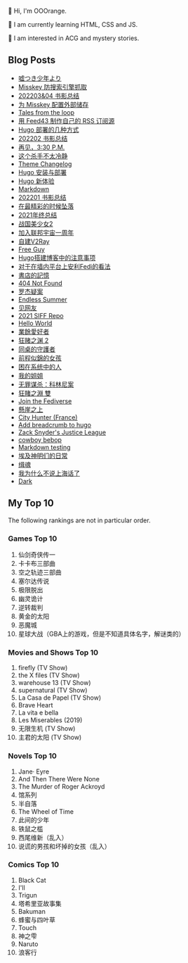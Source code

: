 🍊 Hi, I'm OOOrange.

🌱 I am currently learning HTML, CSS and JS.

👀 I am interested in ACG and mystery stories.

## Blog Posts

<!-- BLOG-POST-LIST:START -->
- [嘘つき少年より](https://blog.notomorrow.club/posts/2022/05/2022051101/)
- [Misskey 防搜索引擎抓取](https://tech.notomorrow.club/posts/2022050801/)
- [202203&amp;04 书影总结](https://blog.notomorrow.club/posts/2022/05/2022050801/)
- [为 Misskey 配置外部储存](https://tech.notomorrow.club/posts/2022050101/)
- [Tales from the loop](https://blog.notomorrow.club/posts/2022/04/2022040401/)
- [用 Feed43 制作自己的 RSS 订阅源](https://tech.notomorrow.club/posts/2022031201/)
- [Hugo 部署的几种方式](https://tech.notomorrow.club/posts/2022030801/)
- [202202 书影总结](https://blog.notomorrow.club/posts/2022/03/2022030701/)
- [再见，3:30 P.M.](https://blog.notomorrow.club/posts/2022/03/2022030401/)
- [这个杀手不太冷静](https://blog.notomorrow.club/posts/2022/02/2022022801/)
- [Theme Changelog](https://tech.notomorrow.club/posts/2022022401/)
- [Hugo 安装与部署](https://tech.notomorrow.club/posts/2022022101/)
- [Hugo 新体验](https://tech.notomorrow.club/posts/2022022001/)
- [Markdown](https://tech.notomorrow.club/posts/2022021501/)
- [202201 书影总结](https://blog.notomorrow.club/posts/2022/02/2022020701/)
- [在最精彩的时候坠落](https://blog.notomorrow.club/posts/2022/01/2022012901/)
- [2021年终总结](https://blog.notomorrow.club/posts/2022/01/2022010201/)
- [战国美少女2](https://blog.notomorrow.club/posts/2021/10/2021102801/)
- [加入联邦宇宙一周年](https://blog.notomorrow.club/posts/2021/10/2021102101/)
- [自建V2Ray](https://blog.notomorrow.club/posts/2021/09/2021091201/)
- [Free Guy](https://blog.notomorrow.club/posts/2021/09/2021090701/)
- [Hugo搭建博客中的注意事项](https://blog.notomorrow.club/posts/2021/09/2021090401/)
- [对于在墙内平台上安利Fedi的看法](https://blog.notomorrow.club/posts/2021/09/2021090201/)
- [書店的記憶](https://blog.notomorrow.club/posts/2021/08/2021083001/)
- [404 Not Found](https://blog.notomorrow.club/posts/2021/08/2021082902/)
- [罗杰疑案](https://blog.notomorrow.club/posts/2021/08/2021082901/)
- [Endless Summer](https://blog.notomorrow.club/posts/2021/08/2021081001/)
- [见网友](https://blog.notomorrow.club/posts/2021/07/2021070701/)
- [2021 SIFF Repo](https://blog.notomorrow.club/posts/2021/06/2021062601/)
- [Hello World](https://blog.notomorrow.club/posts/2021/06/2021061301/)
- [業餘愛好者](https://blog.notomorrow.club/posts/2021/06/2021061202/)
- [狂赌之渊 2](https://blog.notomorrow.club/posts/2021/06/2021061201/)
- [同桌的守護者](https://blog.notomorrow.club/posts/2021/06/2021061203/)
- [前程似錦的女孩](https://blog.notomorrow.club/posts/2021/06/2021061101/)
- [困在系统中的人](https://blog.notomorrow.club/posts/2021/06/2021061102/)
- [我的姐姐](https://blog.notomorrow.club/posts/2021/05/2021053001/)
- [无罪谋杀：科林尼案](https://blog.notomorrow.club/posts/2021/05/2021052801/)
- [狂賭之淵 雙](https://blog.notomorrow.club/posts/2021/05/2021052101/)
- [Join the Fediverse](https://blog.notomorrow.club/posts/2021/05/2021052102/)
- [懸崖之上](https://blog.notomorrow.club/posts/2021/05/2021051501/)
- [City Hunter &lpar;France&rpar;](https://blog.notomorrow.club/posts/2021/05/2021051301/)
- [Add breadcrumb to hugo](https://blog.notomorrow.club/posts/2021/05/2021050801/)
- [Zack Snyder&#39;s Justice League](https://blog.notomorrow.club/posts/2021/05/2021050602/)
- [cowboy bebop](https://blog.notomorrow.club/posts/2021/05/2021050603/)
- [Markdown testing](https://blog.notomorrow.club/posts/2021/05/2021050601/)
- [埃及神明们的日常](https://blog.notomorrow.club/posts/2021/04/2021041701/)
- [缉魂](https://blog.notomorrow.club/posts/2021/03/2021032001/)
- [我为什么不说上海话了](https://blog.notomorrow.club/posts/2021/03/2021031101/)
- [Dark](https://blog.notomorrow.club/posts/2021/03/2021092001/)
<!-- BLOG-POST-LIST:END -->

## My Top 10

The following rankings are not in particular order.

### Games Top 10

1. 仙剑奇侠传一
2. 卡卡布三部曲
3. 空之轨迹三部曲
4. 塞尔达传说
5. 极限脱出
6. 幽灵诡计
7. 逆转裁判
8. 黄金的太阳
9. 恶魔城
10. 星球大战（GBA上的游戏，但是不知道具体名字，解谜类的）

### Movies and Shows Top 10

1. firefly (TV Show)
2. the X files (TV Show)
3. warehouse 13 (TV Show)
4. supernatural (TV Show)
5. La Casa de Papel (TV Show)
6. Brave Heart
7. La vita e bella
8. Les Miserables (2019)
9. 无限生机 (TV Show)
10. 主君的太阳 (TV Show)

### Novels Top 10

1. Jane· Eyre
2. And Then There Were None
3. The Murder of Roger Ackroyd
4. 馆系列
5. 半自落
6. The Wheel of Time
7. 此间的少年
8. 铁鼠之槛
9. 西尾维新（乱入）
10. 说谎的男孩和坏掉的女孩（乱入）

### Comics Top 10

1. Black Cat
2. I'll
3. Trigun
4. 塔希里亚故事集
5. Bakuman
6. 蜂蜜与四叶草
7. Touch
8. 神之雫
9. Naruto
10. 浪客行
